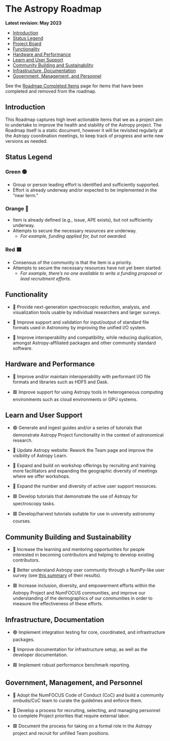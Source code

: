 # The Astropy Roadmap
**Latest revision: May 2023**

- [Introduction](#Introduction)
- [Status Legend](#Status-Legend)
- [Project Board](#Roadmap-2021-Project-Board)
- [Functionality](#Functionality)
- [Hardware and Performance](#Hardware-and-Performance)
- [Learn and User Support](#Learn-and-User-Support)
- [Community Building and Sustainability](#Community-Building-and-Sustainability)
- [Infrastructure, Documentation](#Infrastructure-Documentation)
- [Government, Management, and Personnel](#government-management-and-personnel)


See the [Roadmap Completed Items](COMPLETED.md) page for items that have been completed and removed from the roadmap.

## Introduction

This Roadmap captures high level actionable items that we as a project aim to undertake to improve the health and stability of the Astropy project. The Roadmap itself is a static document, however it will be revisited regularly at the Astropy coordination meetings, to keep track of progress and write new versions as needed.

## Status Legend

### Green :green_circle:
- Group or person leading effort is identified and sufficiently supported.
- Effort is already underway and/or expected to be implemented in the “near term.”

### Orange :large_orange_diamond:    
- Item is already defined (e.g., issue, APE exists), but not sufficiently underway.
- Attempts to secure the necessary resources are underway. 
  - *For example, funding applied for, but not awarded.*
  
### Red :red_square:  
- Consensus of the community is that the item is a priority.
- Attempts to secure the necessary resources have not yet been started.
  - *For example, there’s no one available to write a funding proposal or lead recruitment efforts.*


## Functionality

- :large_orange_diamond: Provide next-generation spectroscopic reduction, analysis, and visualization tools usable by individual researchers and larger surveys.

- :large_orange_diamond: Improve support and validation for input/output of standard file formats used in Astronomy by improving the unified I/O system.

- :large_orange_diamond: Improve interoperability and compatibility, while reducing duplication, amongst Astropy-affiliated packages and other community standard software.

## Hardware and Performance

- :large_orange_diamond: Improve and/or maintain interoperability with performant I/O file formats and libraries such as HDF5 and Dask.

- :red_square: Improve support for using Astropy tools in heterogeneous computing environments such as cloud environments or GPU systems.

## Learn and User Support

- :green_circle: Generate and ingest guides and/or a series of tutorials that demonstrate Astropy Project functionality in the context of astronomical research.

-  :large_orange_diamond: Update Astropy website: Rework the Team page and improve the visibility of Astropy Learn.

- :large_orange_diamond: Expand and build on workshop offerings by recruiting and training more facilitators and expanding the geographic diversity of meetings where we offer workshops. 

- :large_orange_diamond: Expand the number and diversity of active user support resources.

- :red_square: Develop tutorials that demonstrate the use of Astropy for spectroscopy tasks.

- :red_square: Develop/harvest tutorials suitable for use in university astronomy courses. 

## Community Building and Sustainability

- :large_orange_diamond: Increase the learning and mentoring opportunities for people interested in becoming contributors and helping to develop existing contributors.

- :large_orange_diamond: Better understand Astropy user community through a NumPy-like user survey (see [this summary](https://numpy.org/user-survey-2020-details/) of their results).

- :red_square: Increase inclusion, diversity, and empowerment efforts within the Astropy Project and NumFOCUS communities, and improve our understanding of the demographics of our communities in order to measure the effectiveness of these efforts.

## Infrastructure, Documentation

- :green_circle: Implement integration testing for core, coordinated, and infrastructure packages.

- :large_orange_diamond: Improve documentation for infrastructure setup, as well as the developer documentation.

- :red_square: Implement robust performance benchmark reporting.

## Government, Management, and Personnel

- :large_orange_diamond: Adopt the NumFOCUS Code of Conduct (CoC) and build a community ombuds/CoC team to curate the guidelines and enforce them.

- :large_orange_diamond: Develop a process for recruiting, selecting, and managing personnel to complete Project priorities that require external labor.

- :red_square: Document the process for taking on a formal role in the Astropy project and recruit for unfilled Team positions.
